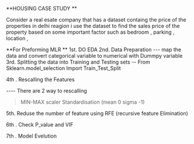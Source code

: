 **HOUSING CASE STUDY **

Consider a real esate company that has a dataset containg the price of the properties in delhi reagion 
i use the dataset to find the sales price of the property based on some important factor such as 
bedroom , parking , location , 

**For Preforming MLR **
1st. DO EDA 
2nd. Data Preparation 
    --- map the data and convert categorical variable to numerical with Dummpy variable
3rd. Splitting the data into Training and Testing sets 
    -- From Sklearn.model_selection Import Train_Test_Split

4th . Rescalling the Features 

---- There are 2 way to rescalling 
  > MIN-MAX scaler
  > Standardisation (mean 0 sigma -1)

5th. Reduse the number of feature using RFE (recursive feature Elimination)

6th . Check P_value and VIF

7th . Model Evelution
















